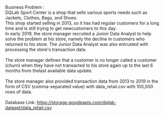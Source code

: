 Business Problem :
<br>DQLab Sport Center is a shop that sells various sports needs such as Jackets, Clothes, Bags, and Shoes.
<br>This shop started selling in 2013, so it has had regular customers for a long time and is still trying to get newcustomers to this day.
<br>In early 2019, the store manager recruited a Junior Data Analyst to help solve the problem at his store, namely the decline in customers who returned to his store. The Junior Data Analyst was also entrusted with
processing the store's transaction data. 
<br>
<br>The store manager defines that a customer is no longer called a customer (churn) when they have not transacted to his store again up to the last 6 months from thelast available data update.
<br>
<br>The store manager also provided transaction data from 2013 to 2019 in the form of CSV (comma-separated
value) with data_retail.csv with 100,000 rows of data.
<br>
<br>Database Link: https://storage.googleapis.com/dqlab-dataset/data_retail.csv
